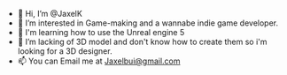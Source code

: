 - 👋 Hi, I’m @JaxelK
- 👀 I’m interested in Game-making and a wannabe indie game developer.
- 🌱 I'm learning how to use the Unreal engine 5
- 💞️ I’m lacking of 3D model and don't know how to create them so i'm looking for a 3D designer.
- 📫 You can Email me at Jaxelbui@gmail.com

<!---
JaxelK/JaxelK is a ✨ special ✨ repository because its `README.md` (this file) appears on your GitHub profile.
You can click the Preview link to take a look at your changes.
--->
